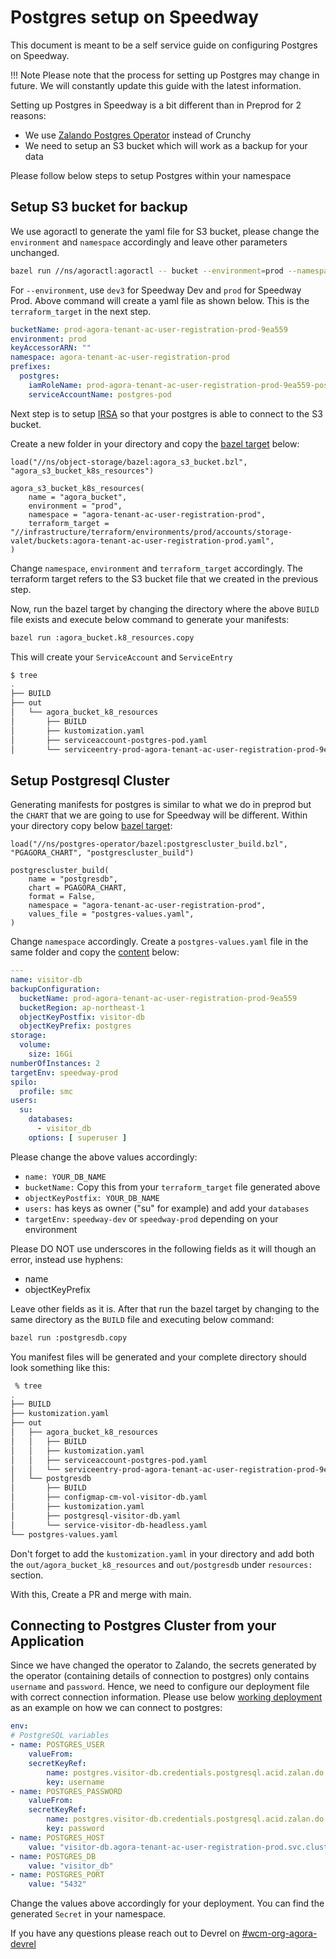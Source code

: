 # Postgres setup on Speedway

This document is meant to be a self service guide on configuring Postgres on Speedway.

!!! Note
    Please note that the process for setting up Postgres may change in future. We will constantly update this guide with the latest information.

Setting up Postgres in Speedway is a bit different than in Preprod for 2 reasons:

- We use [Zalando Postgres Operator](https://github.com/zalando/postgres-operator) instead of Crunchy
- We need to setup an S3 bucket which will work as a backup for your data

Please follow below steps to setup Postgres within your namespace

## Setup S3 bucket for backup

We use agoractl to generate the yaml file for S3 bucket, please change the `environment` and `namespace` accordingly and leave other parameters unchanged.

```sh
bazel run //ns/agoractl:agoractl -- bucket --environment=prod --namespace=agora-tenant-ac-user-registration-prod create --prefixes postgres,postgres-pod
```

For `--environment`, use `dev3` for Speedway Dev and `prod` for Speedway Prod. Above command will create a yaml file as shown below. This is the `terraform_target` in the next step.

```yaml
bucketName: prod-agora-tenant-ac-user-registration-prod-9ea559
environment: prod
keyAccessorARN: ""
namespace: agora-tenant-ac-user-registration-prod
prefixes:
  postgres:
    iamRoleName: prod-agora-tenant-ac-user-registration-prod-9ea559-postgres
    serviceAccountName: postgres-pod
```

Next step is to setup [IRSA](https://docs.aws.amazon.com/eks/latest/userguide/iam-roles-for-service-accounts.html) so that your postgres is able to connect to the S3 bucket.

Create a new folder in your directory and copy the [bazel target](https://github.com/wp-wcm/city/blob/main/infra/k8s/agora-tenant-ac-user-registration/speedway/prod/postgres/visitor-db/BUILD#L1C1-L10C2) below:

```bazel
load("//ns/object-storage/bazel:agora_s3_bucket.bzl", "agora_s3_bucket_k8s_resources")

agora_s3_bucket_k8s_resources(
    name = "agora_bucket",
    environment = "prod",
    namespace = "agora-tenant-ac-user-registration-prod",
    terraform_target = "//infrastructure/terraform/environments/prod/accounts/storage-valet/buckets:agora-tenant-ac-user-registration-prod.yaml",
)
```

Change `namespace`, `environment` and `terraform_target` accordingly. The terraform target refers to the S3 bucket file that we created in the previous step.

Now, run the bazel target by changing the directory where the above `BUILD` file exists and execute below command to generate your manifests:

```sh
bazel run :agora_bucket.k8_resources.copy
```

This will create your `ServiceAccount` and `ServiceEntry`

```sh
$ tree
.
├── BUILD
├── out
│   └── agora_bucket_k8_resources
│       ├── BUILD
│       ├── kustomization.yaml
│       ├── serviceaccount-postgres-pod.yaml
│       └── serviceentry-prod-agora-tenant-ac-user-registration-prod-9ea559-aws.yaml
```

## Setup Postgresql Cluster

Generating manifests for postgres is similar to what we do in preprod but the `CHART` that we are going to use for Speedway will be different. Within your directory copy below [bazel target](https://github.com/wp-wcm/city/blob/main/infra/k8s/agora-tenant-ac-user-registration/speedway/prod/postgres/visitor-db/BUILD):

```bazel
load("//ns/postgres-operator/bazel:postgrescluster_build.bzl", "PGAGORA_CHART", "postgrescluster_build")

postgrescluster_build(
    name = "postgresdb",
    chart = PGAGORA_CHART,
    format = False,
    namespace = "agora-tenant-ac-user-registration-prod",
    values_file = "postgres-values.yaml",
)
```

Change `namespace` accordingly. Create a `postgres-values.yaml` file in the same folder and copy the [content](https://github.com/wp-wcm/city/blob/main/infra/k8s/agora-tenant-ac-user-registration/speedway/prod/postgres/visitor-db/postgres-values.yaml) below:

```yaml
---
name: visitor-db
backupConfiguration:
  bucketName: prod-agora-tenant-ac-user-registration-prod-9ea559
  bucketRegion: ap-northeast-1
  objectKeyPostfix: visitor-db
  objectKeyPrefix: postgres
storage:
  volume:
    size: 16Gi
numberOfInstances: 2
targetEnv: speedway-prod
spilo:
  profile: smc
users:
  su:
    databases:
      - visitor_db
    options: [ superuser ]
```

Please change the above values accordingly:

- `name: YOUR_DB_NAME`
- `bucketName:` Copy this from your `terraform_target` file generated above
- `objectKeyPostfix: YOUR_DB_NAME`
- `users:` has keys as owner ("su" for example) and add your `databases`
- `targetEnv:` `speedway-dev` or `speedway-prod` depending on your environment

Please DO NOT use underscores in the following fields as it will though an error, instead use hyphens:

* name
* objectKeyPrefix

Leave other fields as it is. After that run the bazel target by changing to the same directory as the `BUILD` file and executing below command:

```sh
bazel run :postgresdb.copy
```

You manifest files will be generated and your complete directory should look something like this:

```sh
 % tree
.
├── BUILD
├── kustomization.yaml
├── out
│   ├── agora_bucket_k8_resources
│   │   ├── BUILD
│   │   ├── kustomization.yaml
│   │   ├── serviceaccount-postgres-pod.yaml
│   │   └── serviceentry-prod-agora-tenant-ac-user-registration-prod-9ea559-aws.yaml
│   └── postgresdb
│       ├── BUILD
│       ├── configmap-cm-vol-visitor-db.yaml
│       ├── kustomization.yaml
│       ├── postgresql-visitor-db.yaml
│       └── service-visitor-db-headless.yaml
└── postgres-values.yaml
```

Don't forget to add the `kustomization.yaml` in your directory and add both the `out/agora_bucket_k8_resources` and `out/postgresdb` under `resources:` section.

With this, Create a PR and merge with main.

## Connecting to Postgres Cluster from your Application

Since we have changed the operator to Zalando, the secrets generated by the operator (containing details of connection to postgres) only contains `username` and `password`. Hence, we need to configure our deployment file with correct connection information. Please use below [working deployment](https://github.com/wp-wcm/city/blob/main/infra/k8s/agora-tenant-ac-user-registration/speedway/prod/patches/patch-visitor-api-server-deployment.yaml) as an example on how we can connect to postgres:

```yaml
env:
# PostgreSQL variables
- name: POSTGRES_USER
    valueFrom:
    secretKeyRef:
        name: postgres.visitor-db.credentials.postgresql.acid.zalan.do
        key: username
- name: POSTGRES_PASSWORD
    valueFrom:
    secretKeyRef:
        name: postgres.visitor-db.credentials.postgresql.acid.zalan.do
        key: password
- name: POSTGRES_HOST
    value: "visitor-db.agora-tenant-ac-user-registration-prod.svc.cluster.local"
- name: POSTGRES_DB
    value: "visitor_db"
- name: POSTGRES_PORT
    value: "5432"
```

Change the values above accordingly for your deployment. You can find the generated `Secret` in your namespace.

If you have any questions please reach out to Devrel on [#wcm-org-agora-devrel](https://toyotaglobal.enterprise.slack.com/archives/C0415J5P1FD)
